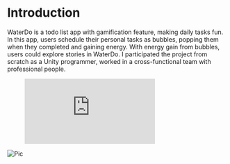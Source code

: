 # Introduction
WaterDo is a todo list app with gamification feature, making daily tasks fun. In this app, users schedule their personal tasks as bubbles, popping them when they completed and gaining energy. With energy gain from bubbles, users could explore stories in WaterDo. I participated the project from scratch as a Unity programmer, worked in a cross-functional team with professional people.

<figure class="video_container">
  <iframe src="https://www.youtube.com/embed/enMumwvLAug" frameborder="0" allowfullscreen="true"> </iframe>
</figure>

![Pic](/images/cover.jpg)